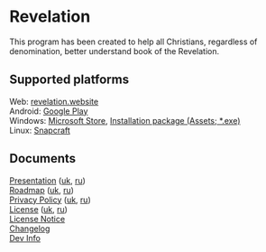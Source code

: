 # Revelation

This program has been created to help all Christians, regardless of denomination, better understand book of the Revelation.

## Supported platforms

Web: [revelation.website](https://www.revelation.website)  
Android: [Google Play](https://play.google.com/store/apps/details?id=ai11.link.revelation)  
Windows: [Microsoft Store](https://apps.microsoft.com/detail/9NXHRR2P4087), [Installation package (Assets; \*.exe)](https://github.com/karnauhov/Revelation/releases/latest)  
Linux: [Snapcraft](https://snapcraft.io/revelation)

## Documents

[Presentation](https://www.revelation.website/demo/en.html) ([uk](https://www.revelation.website/demo/uk.html), [ru](https://www.revelation.website/demo/ru.html))  
[Roadmap](https://www.revelation.website/demo/en.html#roadmap) ([uk](https://www.revelation.website/demo/uk.html#roadmap), [ru](https://www.revelation.website/demo/ru.html#roadmap))  
[Privacy Policy](./assets/data/topics/privacy_policy_en.md) ([uk](./assets/data/topics/privacy_policy_uk.md), [ru](./assets/data/topics/privacy_policy_ru.md))  
[License](./assets/data/topics/license_en.md) ([uk](./assets/data/topics/license_uk.md), [ru](./assets/data/topics/license_ru.md))  
[License Notice](./NOTICE)  
[Changelog](./CHANGELOG.md)  
[Dev Info](./DEV_INFO.md)
